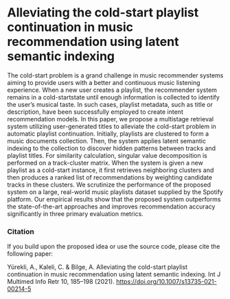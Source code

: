 # Alleviating the cold-start playlist continuation in music recommendation using latent semantic indexing

The cold-start problem is a grand challenge in music recommender systems aiming to provide users with a better and continuous music listening experience. 
When a new user creates a playlist, the recommender system remains in a cold-startstate until enough information is collected to identify the user’s musical taste. 
In such cases, playlist metadata, such as title or description, have been successfully employed to create intent recommendation models. 
In this paper, we propose a multistage retrieval system utilizing user-generated titles to alleviate the cold-start problem in automatic playlist continuation.
Initially, playlists are clustered to form a music documents collection. 
Then, the system applies latent semantic indexing to the collection to discover hidden patterns between tracks and playlist titles. 
For similarity calculation, singular value decomposition is performed on a track-cluster matrix. 
When the system is given a new playlist as a cold-start instance, it first retrieves neighboring clusters and then produces a ranked list of recommendations by weighting candidate tracks in these clusters. 
We scrutinize the performance of the proposed system on a large, real-world music playlists dataset supplied by the Spotify platform. 
Our empirical results show that the proposed system outperforms the state-of-the-art approaches and improves recommendation accuracy significantly in three primary evaluation metrics.

### Citation
If you build upon the proposed idea or use the source code, please cite the following paper:

Yürekli, A., Kaleli, C. & Bilge, A. Alleviating the cold-start playlist continuation in music recommendation using latent semantic indexing. 
Int J Multimed Info Retr 10, 185–198 (2021). https://doi.org/10.1007/s13735-021-00214-5
